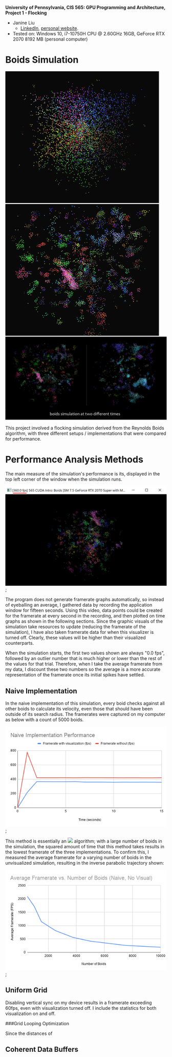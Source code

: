 **University of Pennsylvania, CIS 565: GPU Programming and Architecture,
Project 1 - Flocking**

* Janine Liu
  * [LinkedIn](https://www.linkedin.com/in/liujanine/), [personal website](https://www.janineliu.com/).
* Tested on: Windows 10, i7-10750H CPU @ 2.60GHz 16GB, GeForce RTX 2070 8192 MB (personal computer)

# Boids Simulation
![](images/boids_smaller.gif)
![](images/boids_fast_smaller.gif)
![](images/screenshotboth.png)

This project involved a flocking simulation derived from the Reynolds Boids algorithm, with three different setups / implementations that were compared for performance.

# Performance Analysis Methods

The main measure of the simulation's performance is its, displayed in the top left corner of the window when the simulation runs. 

![](images/framerate.png);

The program does not generate framerate graphs automatically, so instead of eyeballing an average, I gathered data by recording the application window for fifteen seconds. Using this video, data points could be created for the framerate at every second in the recording, and then plotted on time graphs as shown in the following sections. Since the graphic visuals of the simulation take resources to update (reducing the framerate of the simulation), I have also taken framerate data for when this visualizer is turned off. Clearly, these values will be higher than their visualized counterparts.

When the simulation starts, the first two values shown are always "0.0 fps", followed by an outlier number that is much higher or lower than the rest of the values for that trial. Therefore, when I take the average framerate from my data, I discount these two numbers so the average is a more accurate representation of the framerate once its initial spikes have settled.

## Naive Implementation

In the naive implementation of this simulation, every boid checks against all other boids to calculate its velocity, even those that should have been outside of its search radius. The framerates were captured on my computer as below with a count of 5000 boids.

![](images/graph_naive_perf.png);

This method is essentially an <img src="https://render.githubusercontent.com/render/math?math=O(n^{2})"> algorithm; with a large number of boids in the simulation, the squared amount of time that this method takes results in the lowest framerate of the three implementations. To confirm this, I measured the average framerate for a varying number of boids in the unvisualized simulation, resulting in the inverse parabolic trajectory shown:

![](images/graph_naive_bnum.png);

## Uniform Grid

Disabling vertical sync on my device results in a framerate exceeding 60fps, even with visualization turned off. I include the statistics for both visualization on and off.

###Grid Looping Optimization

Since the distances of 

## Coherent Data Buffers
